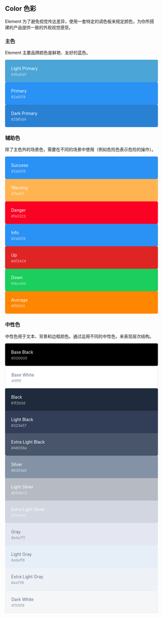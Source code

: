 <style>
  .demo-color-box {
    border-radius: 4px;
    padding: 20px;
    height: 74px;
    box-sizing: border-box;
    color: #fff;
    font-size: 14px;

    & .value {
      font-size: 12px;
      opacity: 0.69;
      line-height: 24px;
    }
  }
  .demo-color-box-group {
    .demo-color-box {
      border-radius: 0;
    }
    .demo-color-box:first-child {
      border-radius: 4px 4px 0 0;
    }
    .demo-color-box:last-child {
      border-radius: 0 0 4px 4px;
    }
  }

  .bg-primary-light {
    background-color: #4ba5d7;
  }
  .bg-primary {
    background-color: #2a92f4;
  }
  .bg-primary-dark {
    background-color: #2981d4;
  }

  .bg-success {
    background-color: #2a92f4;
  }
  .bg-warning {
    background-color: #ffb451;
  }
  .bg-danger {
    background-color: #fa0223;
  }
  .bg-info {
    background-color: #2a92f4;
  }
  .bg-up {
    background-color: #df2424;
  }
  .bg-down {
    background-color: #1bce5d;
  }
  .bg-average {
    background-color: #ff8600;
  }

  .bg-base-black {
    background-color: #000000;
  }
  .bg-base-white {
    background-color: #ffffff;
  }

  .bg-black {
    background-color: #1f2b3d;
  }
  .bg-black-light {
    background-color: #323e57;
  }
  .bg-black-lighter {
    background-color: #48556a;
  }

  .bg-silver {
    background-color: #8393a5;
  }
  .bg-silver-light {
    background-color: #b6bbc3;
  }
  .bg-silver-lighter {
    background-color: #d1d6e0;
  }

  .bg-gray {
    background-color: #e4e7f1;
  }
  .bg-gray-light {
    background-color: #e6eff8;
  }
  .bg-gray-lighter {
    background-color: #eef1f6;
  }

  .bg-dark-white {
    background-color: #f5f6f8;
  }

  .color-gray {
    color: #5e6d82;
  }
</style>

## Color 色彩

Element 为了避免视觉传达差异，使用一套特定的调色板来规定颜色，为你所搭建的产品提供一致的外观视觉感受。

### 主色

Element 主要品牌颜色是鲜艳、友好的蓝色。

<el-row :gutter="12">
  <el-col :span="8">
    <div class="demo-color-box bg-primary-light">Light Primary<div class="value">#4ba5d7</div></div>
  </el-col>
  <el-col :span="8">
    <div class="demo-color-box bg-primary">Primary<div class="value">#2a92f4</div></div>
  </el-col>
  <el-col :span="8">
    <div class="demo-color-box bg-primary-dark">Dark Primary<div class="value">#2981d4</div></div>
  </el-col>
</el-row>

### 辅助色

除了主色外的场景色，需要在不同的场景中使用（例如危险色表示危险的操作）。

<el-row :gutter="12" style="margin-bottom: 5px;">
  <el-col :span="6">
    <div class="demo-color-box bg-success">Success<div class="value">#2a92f4</div></div>
  </el-col>
  <el-col :span="6">
    <div class="demo-color-box bg-warning">Warning<div class="value">#ffb451</div></div>
  </el-col>
  <el-col :span="6">
    <div class="demo-color-box bg-danger">Danger<div class="value">#fa0223</div></div>
  </el-col>
</el-row>
<el-row :gutter="12">
  <el-col :span="6">
    <div class="demo-color-box bg-info">Info<div class="value">#2a92f4</div></div>
  </el-col>
  <el-col :span="6">
    <div class="demo-color-box bg-up">Up<div class="value">#df2424</div></div>
  </el-col>
  <el-col :span="6">
    <div class="demo-color-box bg-down">Down<div class="value">#1bce5d</div></div>
  </el-col>
  <el-col :span="6">
    <div class="demo-color-box bg-average">Average<div class="value">#ff8600</div></div>
  </el-col>
</el-row>

### 中性色

中性色用于文本、背景和边框颜色。通过运用不同的中性色，来表现层次结构。

<el-row :gutter="12" style="margin-bottom: 5px;">
  <el-col :span="6">
    <div class="demo-color-box bg-base-black">Base Black<div class="value">#000000</div></div>
  </el-col>
  <el-col :span="6">
    <div class="demo-color-box color-gray bg-base-white" style="border: 1px solid rgb(224, 230, 237);">Base White<div class="value">#ffffff</div></div>
  </el-col>
</el-row>
<el-row :gutter="12" style="margin-bottom: 5px;">
  <el-col :span="6">
    <div class="demo-color-box-group">
      <div class="demo-color-box bg-black">Black<div class="value">#1f2b3d</div></div>
      <div class="demo-color-box bg-black-light">Light Black<div class="value">#323e57</div></div>
      <div class="demo-color-box bg-black-lighter">Extra Light Black<div class="value">#48556a</div></div>
    </div>
  </el-col>
  <el-col :span="6">
    <div class="demo-color-box-group">
      <div class="demo-color-box bg-silver">Silver<div class="value">#8393a5</div></div>
      <div class="demo-color-box bg-silver-light">Light Silver<div class="value">#b6bbc3</div></div>
      <div class="demo-color-box bg-silver-lighter">Extra Light Silver<div class="value">#d1d6e0</div></div>
    </div>
  </el-col>
  <el-col :span="6">
    <div class="demo-color-box-group">
      <div class="demo-color-box color-gray bg-gray">Gray<div class="value">#e4e7f1</div></div>
      <div class="demo-color-box color-gray bg-gray-light">Light Gray<div class="value">#e6eff8</div></div>
      <div class="demo-color-box color-gray bg-gray-lighter">Extra Light Gray<div class="value">#eef1f6</div></div>
    </div>
  </el-col>
</el-row>
<el-row :gutter="12">
  <el-col :span="6">
    <div class="demo-color-box color-gray bg-dark-white" style="border: 1px solid rgb(224, 230, 237);">Dark White<div class="value">#f5f6f8</div></div>
  </el-col>
</el-row>
